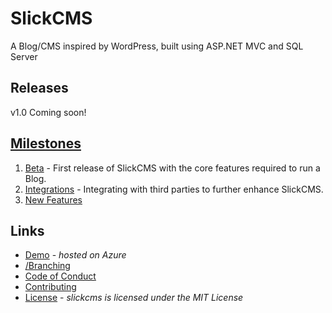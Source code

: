 # SlickCMS

A Blog/CMS inspired by WordPress, built using ASP.NET MVC and SQL Server

## Releases

v1.0 Coming soon!

## [Milestones](https://github.com/mattjuffs/slickcms/milestones)

1. [Beta](https://github.com/mattjuffs/slickcms/milestone/1) - First release of SlickCMS with the core features required to run a Blog.
2. [Integrations](https://github.com/mattjuffs/slickcms/milestone/2) - Integrating with third parties to further enhance SlickCMS.
3. [New Features](https://github.com/mattjuffs/slickcms/milestone/3)

## Links

* [Demo](http://slickcms.azurewebsites.net/) - _hosted on Azure_
* [/Branching](/BRANCHING.md)
* [Code of Conduct](/CODE_OF_CONDUCT.md)
* [Contributing](/CONTRIBUTING.md)
* [License](/LICENSE) - _slickcms is licensed under the MIT License_

